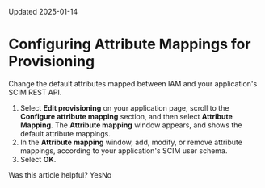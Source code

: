 Updated 2025-01-14
# Configuring Attribute Mappings for Provisioning
Change the default attributes mapped between IAM and your application's SCIM REST API.
  1. Select **Edit provisioning** on your application page, scroll to the **Configure attribute mapping** section, and then select **Attribute Mapping**. The **Attribute mapping** window appears, and shows the default attribute mappings.
  2. In the **Attribute mapping** window, add, modify, or remove attribute mappings, according to your application's SCIM user schema.
  3. Select **OK**.


Was this article helpful?
YesNo

